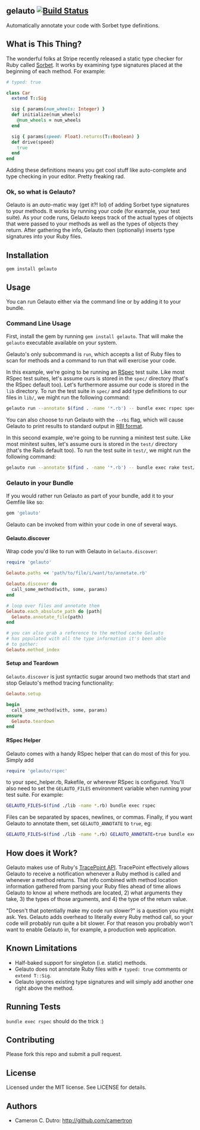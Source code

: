 ## gelauto [![Build Status](https://travis-ci.com/camertron/gelauto.svg?branch=master)](https://travis-ci.com/camertron/gelauto)

Automatically annotate your code with Sorbet type definitions.

## What is This Thing?

The wonderful folks at Stripe recently released a static type checker for Ruby called [Sorbet](https://github.com/sorbet/sorbet). It works by examining type signatures placed at the beginning of each method. For example:

```ruby
# typed: true

class Car
  extend T::Sig

  sig { params(num_wheels: Integer) }
  def initialize(num_wheels)
    @num_wheels = num_wheels
  end

  sig { params(speed: Float).returns(T::Boolean) }
  def drive(speed)
    true
  end
end
```

Adding these definitions means you get cool stuff like auto-complete and type checking in your editor. Pretty freaking rad.

### Ok, so what is Gelauto?

Gelauto is an _auto_-matic way (get it?! lol) of adding Sorbet type signatures to your methods. It works by running your code (for example, your test suite). As your code runs, Gelauto keeps track of the actual types of objects that were passed to your methods as well as the types of objects they return. After gathering the info, Gelauto then (optionally) inserts type signatures into your Ruby files.

## Installation

`gem install gelauto`

## Usage

You can run Gelauto either via the command line or by adding it to your bundle.

### Command Line Usage

First, install the gem by running `gem install gelauto`. That will make the `gelauto` executable available on your system.

Gelauto's only subcommand is `run`, which accepts a list of Ruby files to scan for methods and a command to run that will exercise your code.

In this example, we're going to be running an [RSpec](https://github.com/rspec/rspec) test suite.
Like most RSpec test suites, let's assume ours is stored in the `spec/` directory (that's the RSpec default too). Let's furthermore assume our code is stored in the `lib` directory. To run the test suite in `spec/` and add type definitions to our files in `lib/`, we might run the following command:

```bash
gelauto run --annotate $(find . -name '*.rb') -- bundle exec rspec spec/
```

You can also choose to run Gelauto with the `--rbi` flag, which will cause Gelauto to print results to standard output in [RBI format](https://sorbet.org/docs/rbi).

In this second example, we're going to be running a minitest test suite. Like most minitest suites, let's assume ours is stored in the `test/` directory (that's the Rails default too). To run the test suite in `test/`, we might run the following command:

```bash
gelauto run --annotate $(find . -name '*.rb') -- bundle exec rake test/
```

### Gelauto in your Bundle

If you would rather run Gelauto as part of your bundle, add it to your Gemfile like so:

```ruby
gem 'gelauto'
```

Gelauto can be invoked from within your code in one of several ways.

#### Gelauto.discover

Wrap code you'd like to run with Gelauto in `Gelauto.discover`:

```ruby
require 'gelauto'

Gelauto.paths << 'path/to/file/i/want/to/annotate.rb'

Gelauto.discover do
  call_some_method(with, some, params)
end

# loop over files and annotate them
Gelauto.each_absolute_path do |path|
  Gelauto.annotate_file(path)
end

# you can also grab a reference to the method cache Gelauto
# has populated with all the type information it's been able
# to gather:
Gelauto.method_index
```

#### Setup and Teardown

`Gelauto.discover` is just syntactic sugar around two methods that start and stop Gelauto's method tracing functionality:

```ruby
Gelauto.setup

begin
  call_some_method(with, some, params)
ensure
  Gelauto.teardown
end
```

#### RSpec Helper

Gelauto comes with a handy RSpec helper that can do most of this for you. Simply add

```ruby
require 'gelauto/rspec'
```

to your spec_helper.rb, Rakefile, or wherever RSpec is configured. You'll also need to set the `GELAUTO_FILES` environment variable when running your test suite. For example:

```bash
GELAUTO_FILES=$(find ./lib -name *.rb) bundle exec rspec
```

Files can be separated by spaces, newlines, or commas. Finally, if you want Gelauto to annotate them, set `GELAUTO_ANNOTATE` to `true`, eg:

```bash
GELAUTO_FILES=$(find ./lib -name *.rb) GELAUTO_ANNOTATE=true bundle exec rspec
```

## How does it Work?

Gelauto makes use of Ruby's [TracePoint API](https://ruby-doc.org/core-2.6/TracePoint.html). TracePoint effectively allows Gelauto to receive a notification whenever a Ruby method is called and whenever a method returns. That info combined with method location information gathered from parsing your Ruby files ahead of time allows Gelauto to know a) where methods are located, 2) what arguments they take, 3) the types of those arguments, and 4) the type of the return value.

"Doesn't that potentially make my code run slower?" is a question you might ask. Yes. Gelauto adds overhead to literally every Ruby method call, so your code will probably run quite a bit slower. For that reason you probably won't want to enable Gelauto in, for example, a production web application.

## Known Limitations

* Half-baked support for singleton (i.e. static) methods.
* Gelauto does not annotate Ruby files with `# typed: true` comments or `extend T::Sig`.
* Gelauto ignores existing type signatures and will simply add another one right above the method.

## Running Tests

`bundle exec rspec` should do the trick :)

## Contributing

Please fork this repo and submit a pull request.

## License

Licensed under the MIT license. See LICENSE for details.

## Authors

* Cameron C. Dutro: http://github.com/camertron
